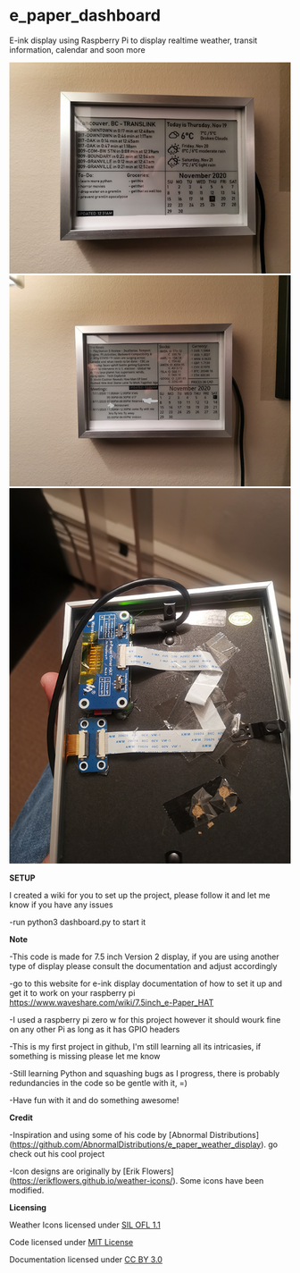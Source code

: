 # e_paper_dashboard
E-ink display using Raspberry Pi to display realtime weather, transit information, calendar and soon more

![E_paper_1](pic/e_paper_1.png)
![E_paper_2](pic/e_paper_2.png)
![E_paper_3](pic/e_paper_3.png)


**SETUP**

I created a wiki for you to set up the project, please follow it and let me know if you have any issues

-run python3 dashboard.py to start it

**Note**

-This code is made for 7.5 inch Version 2 display, if you are using another type of display please consult the documentation and adjust accordingly

-go to this website for e-ink display documentation of how to set it up and get it to work on your raspberry pi  https://www.waveshare.com/wiki/7.5inch_e-Paper_HAT

-I used a raspberry pi zero w for this project however it should wourk fine on any other Pi as long as it has GPIO headers

-This is my first project in github, I'm still learning all its intricasies, if something is missing please let me know

-Still learning Python and squashing bugs as I progress, there is probably redundancies in the code so be gentle with it, =)

-Have fun with it and do something awesome!



**Credit**

-Inspiration and using some of his code by [Abnormal Distributions] (https://github.com/AbnormalDistributions/e_paper_weather_display). go check out his cool project

-Icon designs are originally by [Erik Flowers] (https://erikflowers.github.io/weather-icons/). Some icons have been modified.

**Licensing**

Weather Icons licensed under [SIL OFL 1.1](http://scripts.sil.org/OFL)

Code licensed under [MIT License](http://opensource.org/licenses/mit-license.html)

Documentation licensed under [CC BY 3.0](http://creativecommons.org/licenses/by/3.0)
